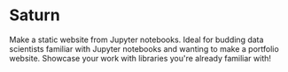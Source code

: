 # Saturn

Make a static website from Jupyter notebooks. Ideal for budding data scientists familiar with Jupyter notebooks and wanting to make a portfolio website. Showcase your work with libraries you're already familiar with!